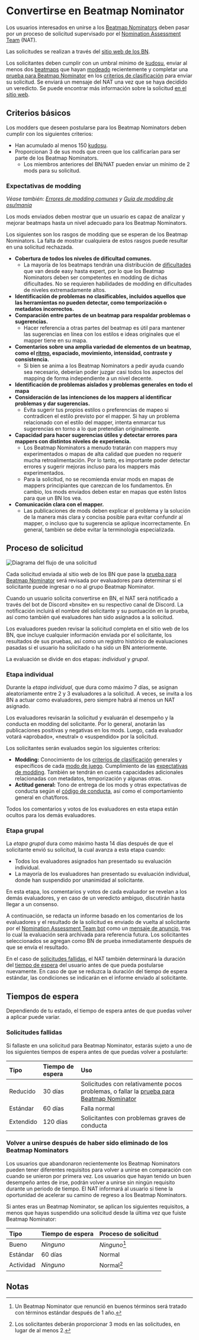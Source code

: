 # Convertirse en Beatmap Nominator

Los usuarios interesados en unirse a los [Beatmap Nominators](/wiki/People/Beatmap_Nominators) deben pasar por un proceso de solicitud supervisado por el [Nomination Assessment Team](/wiki/People/Nomination_Assessment_Team) (NAT).

Las solicitudes se realizan a través del [sitio web de los BN](https://bn.mappersguild.com/bnapps).

Los solicitantes deben cumplir con un umbral mínimo de [kudosu](/wiki/Modding/Kudosu), enviar al menos dos [beatmaps](/wiki/Beatmap) que hayan [modeado](/wiki/Modding) recientemente y completar una [prueba para Beatmap Nominator](/wiki/People/Beatmap_Nominators/Beatmap_Nominator_Test) en los [criterios de clasificación](/wiki/Ranking_criteria) para enviar su solicitud. Se enviará un mensaje del NAT una vez que se haya decidido un veredicto. Se puede encontrar más información sobre la solicitud [en el sitio web](https://bn.mappersguild.com/bnapps).

## Criterios básicos

Los modders que deseen postularse para los Beatmap Nominators deben cumplir con los siguientes criterios:

- Han acumulado al menos 150 [kudosu](/wiki/Modding/Kudosu).
- Proporcionan 3 de sus mods que creen que los calificarían para ser parte de los Beatmap Nominators.
  - Los miembros anteriores del BN/NAT pueden enviar un mínimo de 2 mods para su solicitud.

### Expectativas de modding

*Véase también: [Errores de modding comunes](/wiki/Guides/Common_modding_mistakes) y [Guía de modding de osu!mania](/wiki/Guides/osu!mania_modding_guide)*

Los mods enviados deben mostrar que un usuario es capaz de analizar y mejorar beatmaps hasta un nivel adecuado para los Beatmap Nominators.

Los siguientes son los rasgos de modding que se esperan de los Beatmap Nominators. La falta de mostrar cualquiera de estos rasgos puede resultar en una solicitud rechazada.

- **Cobertura de todos los niveles de dificultad comunes.**
  - La mayoría de los beatmaps tendrán una distribución de [dificultades](/wiki/Beatmap/Difficulty) que van desde easy hasta expert, por lo que los Beatmap Nominators deben ser competentes en modding de dichas dificultades. No se requieren habilidades de modding en dificultades de niveles extremadamente altos.
- **Identificación de problemas no clasificables, incluidos aquellos que las herramientas no pueden detectar, como temporización o metadatos incorrectos.**
- **Comparación entre partes de un beatmap para respaldar problemas o sugerencias.**
  - Hacer referencia a otras partes del beatmap es útil para mantener las sugerencias en línea con los estilos e ideas originales que el mapper tiene en su mapa.
- **Comentarios sobre una amplia variedad de elementos de un beatmap, como el [ritmo](/wiki/Music_theory/Rhythm), espaciado, movimiento, intensidad, contraste y consistencia.**
  - Si bien se anima a los Beatmap Nominators a pedir ayuda cuando sea necesario, deberían poder juzgar casi todos los aspectos del mapping de forma independiente a un nivel decente.
- **Identificación de problemas aislados y problemas generales en todo el mapa**
- **Consideración de las intenciones de los mappers al identificar problemas y dar sugerencias.**
  - Evita sugerir tus propios estilos o preferencias de mapeo si contradicen el estilo previsto por el mapper. Si hay un problema relacionado con el estilo del mapper, intenta enmarcar tus sugerencias en torno a lo que pretendían originalmente.
- **Capacidad para hacer sugerencias útiles y detectar errores para mappers con distintos niveles de experiencia.**
  - Los Beatmap Nominators a menudo tratarán con mappers muy experimentados o mapas de alta calidad que pueden no requerir mucha retroalimentación. Por lo tanto, es importante poder detectar errores y sugerir mejoras incluso para los mappers más experimentados.
  - Para la solicitud, no se recomienda enviar mods en mapas de mappers principiantes que carezcan de los fundamentos. En cambio, los mods enviados deben estar en mapas que estén listos para que un BN los vea.
- **Comunicación clara con el mapper.**
  - Las publicaciones de mods deben explicar el problema y la solución de la manera más clara y concisa posible para evitar confundir al mapper, o incluso que tu sugerencia se aplique incorrectamente. En general, también se debe evitar la terminología especializada.

## Proceso de solicitud

![Diagrama del flujo de una solicitud](img/ApplicationFlowchart-ES.png "Diagrama del flujo que describe el proceso de una solicitud para Beatmap Nominator")

Cada solicitud enviada al sitio web de los BN que pase la [prueba para Beatmap Nominator](/wiki/People/Beatmap_Nominators/Beatmap_Nominator_Test) será revisada por evaluadores para determinar si el solicitante puede ingresar o no al grupo Beatmap Nominator.

Cuando un usuario solicita convertirse en BN, el NAT será notificado a través del bot de Discord «bnsite» en su respectivo canal de Discord. La notificación incluirá el nombre del solicitante y su puntuación en la prueba, así como también qué evaluadores han sido asignados a la solicitud.

Los evaluadores pueden revisar la solicitud completa en el sitio web de los BN, que incluye cualquier información enviada por el solicitante, los resultados de sus pruebas, así como un registro histórico de evaluaciones pasadas si el usuario ha solicitado o ha sido un BN anteriormente.

La evaluación se divide en dos etapas: *individual* y *grupal*.

### Etapa individual

Durante la *etapa individual*, que dura como máximo 7 días, se asignan aleatoriamente entre 2 y 3 evaluadores a la solicitud. A veces, se invita a los BN a actuar como evaluadores, pero siempre habrá al menos un NAT asignado.

Los evaluadores revisarán la solicitud y evaluarán el desempeño y la conducta en modding del solicitante. Por lo general, anotarán las publicaciones positivas y negativas en los mods. Luego, cada evaluador votará «aprobado», «neutral» o «suspendido» por la solicitud.

Los solicitantes serán evaluados según los siguientes criterios:

- **Modding:** Conocimiento de los [criterios de clasificación](/wiki/Ranking_criteria) generales y específicos de cada [modo de juego](/wiki/Game_mode). Cumplimiento de las [expectativas de modding](#expectativas-de-modding). También se tendrán en cuenta capacidades adicionales relacionadas con metadatos, temporización y algunas otras.
- **Actitud general:** Tono de entrega de los mods y otras expectativas de conducta según el [código de conducta](/wiki/Rules/Code_of_conduct_for_modding_and_mapping), así como el comportamiento general en chat/foros.

Todos los comentarios y votos de los evaluadores en esta etapa están ocultos para los demás evaluadores.

### Etapa grupal

La *etapa grupal* dura como máximo hasta 14 días después de que el solicitante envió su solicitud, la cual avanza a esta etapa cuando:

- Todos los evaluadores asignados han presentado su evaluación individual.
- La mayoría de los evaluadores han presentado su evaluación individual, donde han suspendido por unanimidad al solicitante.

En esta etapa, los comentarios y votos de cada evaluador se revelan a los demás evaluadores, y en caso de un veredicto ambiguo, discutirán hasta llegar a un consenso.

A continuación, se redacta un informe basado en los comentarios de los evaluadores y el resultado de la solicitud es enviado de vuelta al solicitante por el [Nomination Assessment Team bot](https://osu.ppy.sh/users/6616586) como un [mensaje de anuncio](/wiki/Announcement_messages), tras lo cual la evaluación será archivada para referencia futura. Los solicitantes seleccionados se agregan como BN de prueba inmediatamente después de que se envía el resultado.

En el caso de [solicitudes fallidas](/wiki/People/Beatmap_Nominators/Becoming_a_Beatmap_Nominator#solicitudes-fallidas), el NAT también determinará la duración del [tiempo de espera](#solicitudes-fallidas) del usuario antes de que pueda postularse nuevamente. En caso de que se reduzca la duración del tiempo de espera estándar, las condiciones se indicarán en el informe enviado al solicitante.

## Tiempos de espera

Dependiendo de tu estado, el tiempo de espera antes de que puedas volver a aplicar puede variar.

### Solicitudes fallidas

Si fallaste en una solicitud para Beatmap Nominator, estarás sujeto a uno de los siguientes tiempos de espera antes de que puedas volver a postularte:

| Tipo | Tiempo de espera | Uso |
| :-- | :-- | :-- |
| Reducido | 30 días | Solicitudes con relativamente pocos problemas, o fallar la [prueba para Beatmap Nominator](/wiki/People/Beatmap_Nominators/Beatmap_Nominator_Test) |
| Estándar | 60 días | Falla normal |
| Extendido | 120 días | Solicitantes con problemas graves de conducta |

### Volver a unirse después de haber sido eliminado de los Beatmap Nominators

Los usuarios que abandonaron recientemente los Beatmap Nominators pueden tener diferentes requisitos para volver a unirse en comparación con cuando se unieron por primera vez. Los usuarios que hayan tenido un buen desempeño antes de irse, podrán volver a unirse sin ningún requisito durante un periodo de tiempo. El NAT informará al usuario si tiene la oportunidad de acelerar su camino de regreso a los Beatmap Nominators.

Si antes eras un Beatmap Nominator, se aplican los siguientes requisitos, a menos que hayas suspendido una solicitud desde la última vez que fuiste Beatmap Nominator:

| Tipo | Tiempo de espera | Proceso de solicitud |
| :-- | :-- | :-- |
| Bueno | *Ninguno* | *Ninguno*[^good-terms] |
| Estándar | 60 días | Normal |
| Actividad | *Ninguno* | Normal[^activity-terms] |

## Notas

[^good-terms]: Un Beatmap Nominator que renunció en buenos términos será tratado con términos estándar después de 1 año.
[^activity-terms]: Los solicitantes deberán proporcionar 3 mods en las solicitudes, en lugar de al menos 2.
